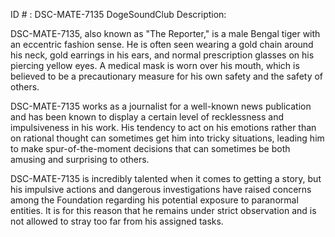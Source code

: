 ID # : DSC-MATE-7135
DogeSoundClub Description:

DSC-MATE-7135, also known as "The Reporter," is a male Bengal tiger with an eccentric fashion sense. He is often seen wearing a gold chain around his neck, gold earrings in his ears, and normal prescription glasses on his piercing yellow eyes. A medical mask is worn over his mouth, which is believed to be a precautionary measure for his own safety and the safety of others.

DSC-MATE-7135 works as a journalist for a well-known news publication and has been known to display a certain level of recklessness and impulsiveness in his work. His tendency to act on his emotions rather than on rational thought can sometimes get him into tricky situations, leading him to make spur-of-the-moment decisions that can sometimes be both amusing and surprising to others. 

DSC-MATE-7135 is incredibly talented when it comes to getting a story, but his impulsive actions and dangerous investigations have raised concerns among the Foundation regarding his potential exposure to paranormal entities. It is for this reason that he remains under strict observation and is not allowed to stray too far from his assigned tasks.